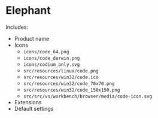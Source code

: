 # Elephant

Includes:

* Product name
* Icons
  - `icons/code_64.png`
  - `icons/code_darwin.png`
  - `icons/codium_only.svg`
  - `src/resources/linux/code.png`
  - `src/resources/win32/code.ico`
  - `src/resources/win32/code_70x70.png`
  - `src/resources/win32/code_150x150.png`
  - `src/src/vs/workbench/browser/media/code-icon.svg`
* Extensions
* Default settings
